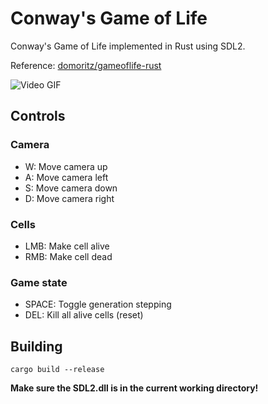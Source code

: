 # Conway's Game of Life

Conway's Game of Life implemented in Rust using SDL2.

Reference: [domoritz/gameoflife-rust](https://github.com/domoritz/gameoflife-rust)

![Video GIF](https://thumbs.gfycat.com/LastingMindlessIndiancow-size_restricted.gif)

## Controls

### Camera
- W: Move camera up
- A: Move camera left
- S: Move camera down
- D: Move camera right

### Cells
- LMB: Make cell alive
- RMB: Make cell dead

### Game state
- SPACE: Toggle generation stepping
- DEL: Kill all alive cells (reset)

## Building

    cargo build --release

**Make sure the SDL2.dll is in the current working directory!**